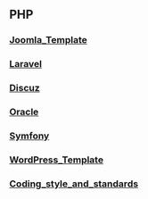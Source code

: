 ## PHP

### [Joomla_Template](./Joomla_Template.html)

### [Laravel](./Laravel.html)

### [Discuz](./Discuz.html)

### [Oracle](./Oracle.html)

### [Symfony](./Symfony.html)

### [WordPress_Template](./WordPress_Template.html)

### [Coding_style_and_standards](./Coding_style_and_standards.html)

